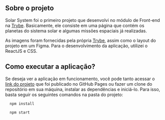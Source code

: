 ## Sobre o projeto
Solar System foi o primeiro projeto que desenvolvi no módulo de Front-end na [Trybe](https://betrybe.com). Basicamente, ele consiste em uma página que contém os planetas do sistema solar e algumas missões espaciais já realizadas.

As imagens foram fornecidas pela própria [Trybe](https://betrybe.com), assim como o layout do projeto em um Figma. Para o desenvolvimento da aplicação, utilizei o ReactJS e CSS.

## Como executar a aplicação?
Se deseja ver a aplicação em funcionamento, você pode tanto acessar o [link do projeto](https://wes-santos.github.io/solar-system) que foi publicado no GitHub Pages ou fazer um clone do repositório em sua máquina, instalar as dependências e iniciá-lo. Para isso, basta seguir os seguintes comandos na pasta do projeto:
```Shell
  npm install
```

```Shell
  npm start
```
